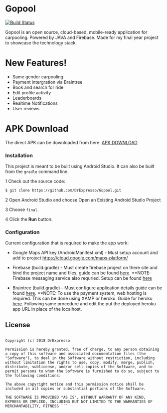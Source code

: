 # Gopool

[![Build Status](https://travis-ci.org/joemccann/dillinger.svg?branch=master)](https://travis-ci.org/joemccann/dillinger)

Gopool is an open source, cloud-based, mobile-ready application for carpooling. Powered by JAVA and Firebase. Made for my final year project to showcase the technology stack.

# New Features!
  - Same gender carpooling
  - Payment intergration via Braintree
  - Book and search for ride
  - Edit profile activity
  - Leaderboards
  - Realtime Notifications
  - User reviews

# APK Download
The direct APK can be downloaded from here: [APK DOWNLOAD](https://github.com/DrExpresso/Gopool/blob/master/apk/app-debug.apk)


### Installation

This project is meant to be built using Android Studio. It can also be built from the `gradle` command line.

1 Check out the source code:

```sh
$ git clone https://github.com/DrExpresso/Gopool.git
```

2 Open Android Studio and choose Open an Existing Android Studio Project

3 Choose `final`.

4 Click the **Run** button.

### Configuration
Current configuration that is required to make the app work:
 - Google Maps API key (AndroidManifest.xml) - Must setup account and add to project https://cloud.google.com/maps-platform/

- Firebase (build.gradle) - Must create firebase project on there site and bind the project name and files, guide can be found [here](https://firebase.google.com/docs/android/setup). **NOTE: Firebase messaging service also requried. Setup can be found [here](https://firebase.google.com/docs/cloud-messaging/android/client)

- Braintree (build.gradle) - Must configure application details guide can be found [here](https://developers.braintreepayments.com/start/hello-client/android/v2). **NOTE: To use the payment system, web hosting is required. This can be done using XAMP or heroku. Guide for heroku [here](https://github.com/braintree/braintree_php_example). Following same procedure and edit the put the deployed heroku app URL in place of the localhost.


License
----
```The MIT License (MIT)

Copyright (c) 2018 DrExpresso

Permission is hereby granted, free of charge, to any person obtaining a copy of this software and associated documentation files (the "Software"), to deal in the Software without restriction, including without limitation the rights to use, copy, modify, merge, publish, distribute, sublicense, and/or sell copies of the Software, and to permit persons to whom the Software is furnished to do so, subject to the following conditions:

The above copyright notice and this permission notice shall be included in all copies or substantial portions of the Software.

THE SOFTWARE IS PROVIDED "AS IS", WITHOUT WARRANTY OF ANY KIND, EXPRESS OR IMPLIED, INCLUDING BUT NOT LIMITED TO THE WARRANTIES OF MERCHANTABILITY, FITNESS ```
